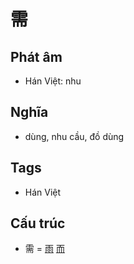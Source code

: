 # 需

## Phát âm
* Hán Việt: nhu

## Nghĩa
* dùng, nhu cầu, đồ dùng

## Tags
* Hán Việt

## Cấu trúc
* 需 = [雨](雨.md) [而](而.md)

<script>window.HANZI_FIELD='需';</script>